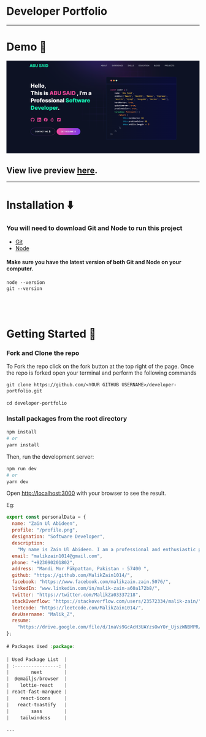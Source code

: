 # Developer Portfolio

---

# Demo :movie_camera:

![](./public/image/screen.png)

## View live preview [here](https://malikzain.netlify.app/).

<!--
- [Sections](#sections-bookmark)
- [Demo](#demo-movie_camera)
- [Installation](#installation-arrow_down)
- [Getting Started](#getting-started-dart)
- [Usage](#usage-joystick)
- [Packages Used](#packages-used-package) -->

---

<!-- # Sections :bookmark:

- HERO SECTION
- ABOUT ME
- EXPERIENCE
- SKILLS
- PROJECTS
- EDUCATION
- BLOG
- CONTACTS

--- -->

# Installation :arrow_down:

### You will need to download Git and Node to run this project

- [Git](https://git-scm.com/downloads)
- [Node](https://nodejs.org/en/download/)

#### Make sure you have the latest version of both Git and Node on your computer.

```
node --version
git --version
```

## <br />

# Getting Started :dart:

### Fork and Clone the repo

To Fork the repo click on the fork button at the top right of the page. Once the repo is forked open your terminal and perform the following commands

```
git clone https://github.com/<YOUR GITHUB USERNAME>/developer-portfolio.git

cd developer-portfolio
```

### Install packages from the root directory

```bash
npm install
# or
yarn install
```

Then, run the development server:

```bash
npm run dev
# or
yarn dev
```

Open [http://localhost:3000](http://localhost:3000) with your browser to see the result.

Eg:

```javascript
export const personalData = {
  name: "Zain Ul Abideen",
  profile: "/profile.png",
  designation: "Software Developer",
  description:
    "My name is Zain Ul Abideen. I am a professional and enthusiastic programmer in my daily life. I am a quick learner with a self-learning attitude. I love to learn and explore new technologies and am passionate about problem-solving. I love almost all the stacks of web application development and love to make the web more open to the world. My core skill is based on JavaScript and I love to do most of the things using JavaScript. I am available for any kind of job opportunity that suits my skills and interests.",
  email: "malikzain1014@gmail.com",
  phone: "+923090201802",
  address: "Mandi Mor Pākpattan, Pakistan - 57400 ",
  github: "https://github.com/MalikZain1014/",
  facebook: "https://www.facebook.com/malikzain.zain.5076/",
  linkedIn: "www.linkedin.com/in/malik-zain-a60a172b8/",
  twitter: "https://twitter.com/MalikZa03337218",
  stackOverflow: "https://stackoverflow.com/users/23572334/malik-zain/",
  leetcode: "https://leetcode.com/MalikZain1014/",
  devUsername: "Malik_Z",
  resume:
    "https://drive.google.com/file/d/1naVs9GcAcH3UAYzsOwYOr_UjszWNBMPR/view?usp=sharing",
};

# Packages Used :package:

| Used Package List  |
| :----------------: |
|        next        |
|  @emailjs/browser  |
|    lottie-react    |
| react-fast-marquee |
|    react-icons     |
|   react-toastify   |
|        sass        |
|    tailwindcss     |

---
```
